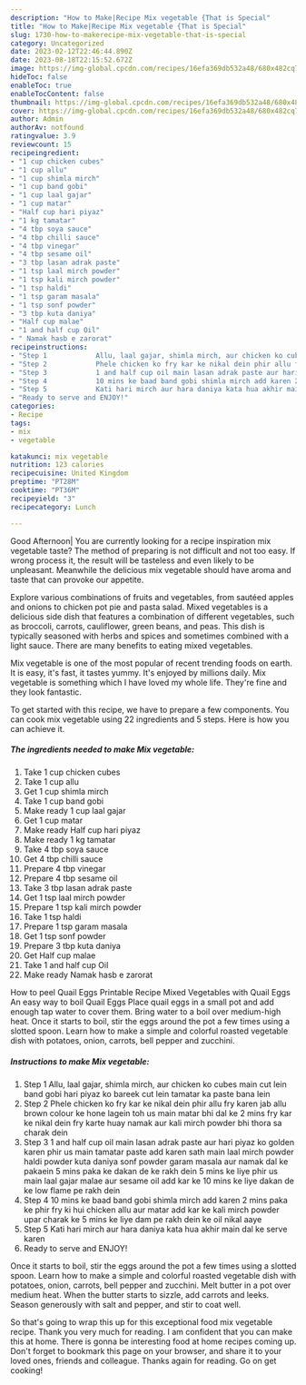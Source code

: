 ```yaml
---
description: "How to Make|Recipe Mix vegetable {That is Special"
title: "How to Make|Recipe Mix vegetable {That is Special"
slug: 1730-how-to-makerecipe-mix-vegetable-that-is-special
category: Uncategorized
date: 2023-02-12T22:46:44.890Z
date: 2023-08-18T22:15:52.672Z
image: https://img-global.cpcdn.com/recipes/16efa369db532a48/680x482cq70/mix-vegetable-recipe-main-photo.jpg
hideToc: false
enableToc: true
enableTocContent: false
thumbnail: https://img-global.cpcdn.com/recipes/16efa369db532a48/680x482cq70/mix-vegetable-recipe-main-photo.jpg
cover: https://img-global.cpcdn.com/recipes/16efa369db532a48/680x482cq70/mix-vegetable-recipe-main-photo.jpg
author: Admin
authorAv: notfound
ratingvalue: 3.9
reviewcount: 15
recipeingredient:
- "1 cup chicken cubes"
- "1 cup allu"
- "1 cup shimla mirch"
- "1 cup band gobi"
- "1 cup laal gajar"
- "1 cup matar"
- "Half cup hari piyaz"
- "1 kg tamatar"
- "4 tbp soya sauce"
- "4 tbp chilli sauce"
- "4 tbp vinegar"
- "4 tbp sesame oil"
- "3 tbp lasan adrak paste"
- "1 tsp laal mirch powder"
- "1 tsp kali mirch powder"
- "1 tsp haldi"
- "1 tsp garam masala"
- "1 tsp sonf powder"
- "3 tbp kuta daniya"
- "Half cup malae"
- "1 and half cup Oil"
- " Namak hasb e zarorat"
recipeinstructions:
- "Step 1            Allu, laal gajar, shimla mirch, aur chicken ko cubes main cut lein band gobi hari piyaz ko bareek cut lein tamatar ka paste bana lein"
- "Step 2            Phele chicken ko fry kar ke nikal dein phir allu fry karen jab allu brown colour ke hone lagein toh us main matar bhi dal ke 2 mins fry kar ke nikal dein fry karte huay namak aur kali mirch powder bhi thora sa charak dein"
- "Step 3            1 and half cup oil main lasan adrak paste aur hari piyaz ko golden karen phir us main tamatar paste add karen sath main laal mirch powder haldi powder kuta daniya sonf powder garam masala aur namak dal ke pakaein 5 mins paka ke dakan de ke rakh dein 5 mins ke liye phir us main laal gajar malae aur sesame oil add kar ke 10 mins ke liye dakan de ke low flame pe rakh dein"
- "Step 4            10 mins ke baad band gobi shimla mirch add karen 2 mins paka ke phir fry ki hui chicken allu aur matar add kar ke kali mirch powder upar charak ke 5 mins ke liye dam pe rakh dein ke oil nikal aaye"
- "Step 5            Kati hari mirch aur hara daniya kata hua akhir main dal ke serve karen"
- "Ready to serve and ENJOY!"
categories:
- Recipe
tags:
- mix
- vegetable

katakunci: mix vegetable 
nutrition: 123 calories
recipecuisine: United Kingdom
preptime: "PT28M"
cooktime: "PT36M"
recipeyield: "3"
recipecategory: Lunch

---
```



Good Afternoon| You are currently looking for a recipe inspiration mix vegetable taste? The method of preparing is not difficult and not too easy. If wrong process it, the result will be tasteless and even likely to be unpleasant. Meanwhile the delicious mix vegetable should have aroma and taste that can provoke our appetite.





Explore various combinations of fruits and vegetables, from sautéed apples and onions to chicken pot pie and pasta salad. Mixed vegetables is a delicious side dish that features a combination of different vegetables, such as broccoli, carrots, cauliflower, green beans, and peas. This dish is typically seasoned with herbs and spices and sometimes combined with a light sauce. There are many benefits to eating mixed vegetables.

Mix vegetable is one of the most popular of recent trending foods on earth. It is easy, it's fast, it tastes yummy. It's enjoyed by millions daily. Mix vegetable is something which I have loved my whole life. They're fine and they look fantastic.


To get started with this recipe, we have to prepare a few components. You can cook mix vegetable using 22 ingredients and 5 steps. Here is how you can achieve it.

<!--inarticleads1-->

##### The ingredients needed to make Mix vegetable:

1. Take 1 cup chicken cubes
1. Take 1 cup allu
1. Get 1 cup shimla mirch
1. Take 1 cup band gobi
1. Make ready 1 cup laal gajar
1. Get 1 cup matar
1. Make ready Half cup hari piyaz
1. Make ready 1 kg tamatar
1. Take 4 tbp soya sauce
1. Get 4 tbp chilli sauce
1. Prepare 4 tbp vinegar
1. Prepare 4 tbp sesame oil
1. Take 3 tbp lasan adrak paste
1. Get 1 tsp laal mirch powder
1. Prepare 1 tsp kali mirch powder
1. Take 1 tsp haldi
1. Prepare 1 tsp garam masala
1. Get 1 tsp sonf powder
1. Prepare 3 tbp kuta daniya
1. Get Half cup malae
1. Take 1 and half cup Oil
1. Make ready  Namak hasb e zarorat


How to peel Quail Eggs Printable Recipe Mixed Vegetables with Quail Eggs An easy way to boil Quail Eggs Place quail eggs in a small pot and add enough tap water to cover them. Bring water to a boil over medium-high heat. Once it starts to boil, stir the eggs around the pot a few times using a slotted spoon. Learn how to make a simple and colorful roasted vegetable dish with potatoes, onion, carrots, bell pepper and zucchini. 

<!--inarticleads2-->

##### Instructions to make Mix vegetable:

1. Step 1            Allu, laal gajar, shimla mirch, aur chicken ko cubes main cut lein band gobi hari piyaz ko bareek cut lein tamatar ka paste bana lein
1. Step 2            Phele chicken ko fry kar ke nikal dein phir allu fry karen jab allu brown colour ke hone lagein toh us main matar bhi dal ke 2 mins fry kar ke nikal dein fry karte huay namak aur kali mirch powder bhi thora sa charak dein
1. Step 3            1 and half cup oil main lasan adrak paste aur hari piyaz ko golden karen phir us main tamatar paste add karen sath main laal mirch powder haldi powder kuta daniya sonf powder garam masala aur namak dal ke pakaein 5 mins paka ke dakan de ke rakh dein 5 mins ke liye phir us main laal gajar malae aur sesame oil add kar ke 10 mins ke liye dakan de ke low flame pe rakh dein
1. Step 4            10 mins ke baad band gobi shimla mirch add karen 2 mins paka ke phir fry ki hui chicken allu aur matar add kar ke kali mirch powder upar charak ke 5 mins ke liye dam pe rakh dein ke oil nikal aaye
1. Step 5            Kati hari mirch aur hara daniya kata hua akhir main dal ke serve karen
1. Ready to serve and ENJOY!

Once it starts to boil, stir the eggs around the pot a few times using a slotted spoon. Learn how to make a simple and colorful roasted vegetable dish with potatoes, onion, carrots, bell pepper and zucchini. Melt butter in a pot over medium heat. When the butter starts to sizzle, add carrots and leeks. Season generously with salt and pepper, and stir to coat well. 

So that's going to wrap this up for this exceptional food mix vegetable recipe. Thank you very much for reading. I am confident that you can make this at home. There is gonna be interesting food at home recipes coming up. Don't forget to bookmark this page on your browser, and share it to your loved ones, friends and colleague. Thanks again for reading. Go on get cooking!
